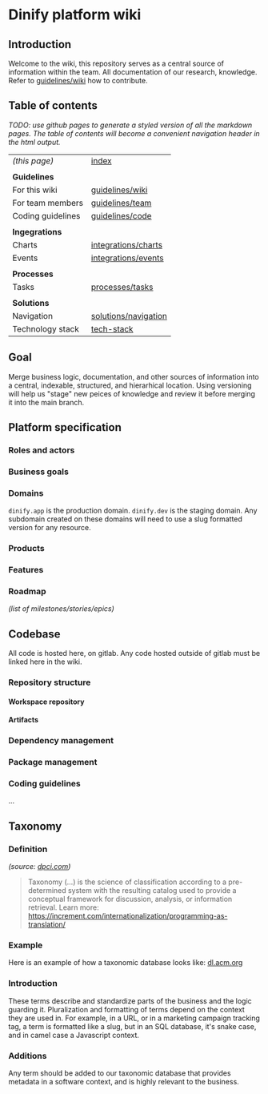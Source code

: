 # Dinify platform wiki
## Introduction
Welcome to the wiki, this repository serves as a central source of information within the team. All documentation of our research, knowledge. Refer to [guidelines/wiki](./guidelines/wiki.md) how to contribute.
## Table of contents
_TODO: use github pages to generate a styled version of all the markdown pages. The table of contents will become a convenient navigation header in the html output._

|  |  |
|--|--|
| _(this page)_ | [index](./index.md) |
| | |
| **Guidelines** | |
| For this wiki | [guidelines/wiki](./guidelines/wiki.md) |
| For team members | [guidelines/team](./guidelines/team.md) |
| Coding guidelines | [guidelines/code](./guidelines/code.md) |
| | |
| **Ingegrations** | |
| Charts | [integrations/charts](./integrations/charts.md) |
| Events | [integrations/events](./integrations/events.md) |
| | |
| **Processes** | 
| Tasks | [processes/tasks](./processes/tasks.md) |
| | |
| **Solutions** | |
| Navigation | [solutions/navigation](./solutions/navigation.md) |
| Technology stack | [tech-stack](./tech-stack.md) |

## Goal
Merge business logic, documentation, and other sources of information into a central, indexable, structured, and hierarhical location. Using versioning will help us "stage" new peices of knowledge and review it before merging it into the main branch.

## Platform specification
### Roles and actors
### Business goals
### Domains
`dinify.app` is the production domain.
`dinify.dev` is the staging domain. Any subdomain created on these domains will need to use a slug formatted version for any resource.
### Products
### Features
### Roadmap
_(list of milestones/stories/epics)_

## Codebase
All code is hosted here, on gitlab. Any code hosted outside of gitlab must be linked here in the wiki.
### Repository structure
#### Workspace repository
#### Artifacts
### Dependency management
### Package management
### Coding guidelines
...

## Taxonomy
### Definition
_(source: [dpci.com](https://www.dpci.com/insights/taxonomy-vs-metadata))_
>Taxonomy (...) is the science of classification according to a pre-determined system with the resulting catalog used to provide a conceptual framework for discussion, analysis, or information retrieval.
Learn more: https://increment.com/internationalization/programming-as-translation/

### Example
Here is an example of how a taxonomic database looks like:
[dl.acm.org](https://dl.acm.org/ccs/ccs_flat.cfm#10011007)


### Introduction
These terms describe and standardize parts of the business and the logic guarding it. Pluralization and formatting of terms depend on the context they are used in. For example, in a URL, or in a marketing campaign tracking tag, a term is formatted like a slug, but in an SQL database, it's snake case, and in camel case a Javascript context.  

### Additions
Any term should be added to our taxonomic database that provides metadata in a software context, and is highly relevant to the business.

